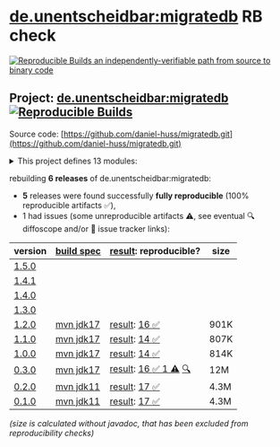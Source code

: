 [de.unentscheidbar:migratedb](https://central.sonatype.com/artifact/de.unentscheidbar/migratedb/versions) RB check
=======

[![Reproducible Builds](https://reproducible-builds.org/images/logos/rb.svg) an independently-verifiable path from source to binary code](https://reproducible-builds.org/)

## Project: [de.unentscheidbar:migratedb](https://central.sonatype.com/artifact/de.unentscheidbar/migratedb/versions) [![Reproducible Builds](https://img.shields.io/endpoint?url=https://raw.githubusercontent.com/jvm-repo-rebuild/reproducible-central/master/content/de/unentscheidbar/migratedb/badge.json)](https://github.com/jvm-repo-rebuild/reproducible-central/blob/master/content/de/unentscheidbar/migratedb/README.md)

Source code: [https://github.com/daniel-huss/migratedb.git](https://github.com/daniel-huss/migratedb.git)

<details><summary>This project defines 13 modules:</summary>

* [de.unentscheidbar:migratedb](https://central.sonatype.com/artifact/de.unentscheidbar/migratedb/overview)
* [de.unentscheidbar:migratedb-commandline](https://central.sonatype.com/artifact/de.unentscheidbar/migratedb-commandline/overview)
* [de.unentscheidbar:migratedb-core](https://central.sonatype.com/artifact/de.unentscheidbar/migratedb-core/overview)
* [de.unentscheidbar:migratedb-dependency-downloader](https://central.sonatype.com/artifact/de.unentscheidbar/migratedb-dependency-downloader/overview)
* [de.unentscheidbar:migratedb-gradle-plugin](https://central.sonatype.com/artifact/de.unentscheidbar/migratedb-gradle-plugin/overview)
* [de.unentscheidbar:migratedb-integration-tests](https://central.sonatype.com/artifact/de.unentscheidbar/migratedb-integration-tests/overview)
* [de.unentscheidbar:migratedb-maven-plugin](https://central.sonatype.com/artifact/de.unentscheidbar/migratedb-maven-plugin/overview)
* [de.unentscheidbar:migratedb-scanner](https://central.sonatype.com/artifact/de.unentscheidbar/migratedb-scanner/overview)
* [de.unentscheidbar:migratedb-spring-boot-v3](https://central.sonatype.com/artifact/de.unentscheidbar/migratedb-spring-boot-v3/overview)
* [de.unentscheidbar:migratedb-spring-boot-v3-autoconfig](https://central.sonatype.com/artifact/de.unentscheidbar/migratedb-spring-boot-v3-autoconfig/overview)
* [de.unentscheidbar:migratedb-spring-boot-v3-starter](https://central.sonatype.com/artifact/de.unentscheidbar/migratedb-spring-boot-v3-starter/overview)
* [de.unentscheidbar:migratedb-test-report-aggregator](https://central.sonatype.com/artifact/de.unentscheidbar/migratedb-test-report-aggregator/overview)
* [de.unentscheidbar:migratedb-testlib](https://central.sonatype.com/artifact/de.unentscheidbar/migratedb-testlib/overview)
</details>

rebuilding **6 releases** of de.unentscheidbar:migratedb:
- **5** releases were found successfully **fully reproducible** (100% reproducible artifacts :white_check_mark:),
- 1 had issues (some unreproducible artifacts :warning:, see eventual :mag: diffoscope and/or :memo: issue tracker links):

| version | [build spec](/BUILDSPEC.md) | [result](https://reproducible-builds.org/docs/jvm/): reproducible? | size |
| -- | --------- | ------ | -- |
| [1.5.0](https://central.sonatype.com/artifact/de.unentscheidbar/migratedb/1.5.0/pom) | | | |
| [1.4.1](https://central.sonatype.com/artifact/de.unentscheidbar/migratedb/1.4.1/pom) | | | |
| [1.4.0](https://central.sonatype.com/artifact/de.unentscheidbar/migratedb/1.4.0/pom) | | | |
| [1.3.0](https://central.sonatype.com/artifact/de.unentscheidbar/migratedb/1.3.0/pom) | | | |
| [1.2.0](https://central.sonatype.com/artifact/de.unentscheidbar/migratedb/1.2.0/pom) | [mvn jdk17](migratedb-1.2.0.buildspec) | [result](migratedb-1.2.0.buildinfo): [16 :white_check_mark: ](migratedb-1.2.0.buildcompare) | 901K |
| [1.1.0](https://central.sonatype.com/artifact/de.unentscheidbar/migratedb/1.1.0/pom) | [mvn jdk17](migratedb-1.1.0.buildspec) | [result](migratedb-1.1.0.buildinfo): [14 :white_check_mark: ](migratedb-1.1.0.buildcompare) | 807K |
| [1.0.0](https://central.sonatype.com/artifact/de.unentscheidbar/migratedb/1.0.0/pom) | [mvn jdk17](migratedb-1.0.0.buildspec) | [result](migratedb-1.0.0.buildinfo): [14 :white_check_mark: ](migratedb-1.0.0.buildcompare) | 814K |
| [0.3.0](https://central.sonatype.com/artifact/de.unentscheidbar/migratedb/0.3.0/pom) | [mvn jdk17](migratedb-0.3.0.buildspec) | [result](migratedb-0.3.0.buildinfo): [16 :white_check_mark:  1 :warning:](migratedb-0.3.0.buildcompare) [:mag:](migratedb-0.3.0.diffoscope) | 12M |
| [0.2.0](https://central.sonatype.com/artifact/de.unentscheidbar/migratedb/0.2.0/pom) | [mvn jdk11](migratedb-0.2.0.buildspec) | [result](migratedb-0.2.0.buildinfo): [17 :white_check_mark: ](migratedb-0.2.0.buildcompare) | 4.3M |
| [0.1.0](https://central.sonatype.com/artifact/de.unentscheidbar/migratedb/0.1.0/pom) | [mvn jdk11](migratedb-0.1.0.buildspec) | [result](migratedb-0.1.0.buildinfo): [17 :white_check_mark: ](migratedb-0.1.0.buildcompare) | 4.3M |

<i>(size is calculated without javadoc, that has been excluded from reproducibility checks)</i>
